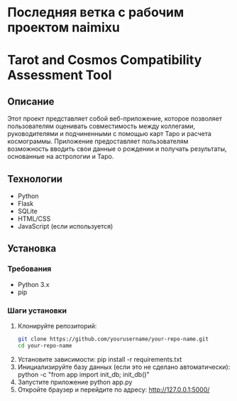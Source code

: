 # Последняя ветка с рабочим проектом naimixu

# Tarot and Cosmos Compatibility Assessment Tool

## Описание
Этот проект представляет собой веб-приложение, которое позволяет пользователям оценивать совместимость между коллегами, руководителями и подчиненными с помощью карт Таро и расчета космограммы. Приложение предоставляет пользователям возможность вводить свои данные о рождении и получать результаты, основанные на астрологии и Таро.

## Технологии
- Python
- Flask
- SQLite
- HTML/CSS
- JavaScript (если используется)

## Установка

### Требования
- Python 3.x
- pip

### Шаги установки
1. Клонируйте репозиторий:
   ```bash
   git clone https://github.com/yourusername/your-repo-name.git
   cd your-repo-name
2. Установите зависимости:
   pip install -r requirements.txt
3. Инициализируйте базу данных (если это не сделано автоматически):
   python -c "from app import init_db; init_db()"
4. Запустите приложение
   python app.py
5. Откройте браузер и перейдите по адресу:
   http://127.0.0.1:5000/
